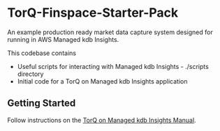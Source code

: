 # TorQ-Finspace-Starter-Pack
An example production ready market data capture system designed for running in AWS Managed kdb Insights.

This codebase contains

* Useful scripts for interacting with Managed kdb Insights - ./scripts directory
* Initial code for a TorQ on Managed kdb Insights application

## Getting Started
Follow instructions on the [TorQ on Managed kdb Insights Manual](https://dataintellecttech.github.io/TorQ-Finspace-Starter-Pack/).
